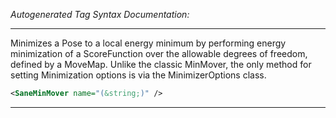 _Autogenerated Tag Syntax Documentation:_

---
Minimizes a Pose to a local energy minimum by performing energy minimization of a ScoreFunction over the allowable degrees of freedom, defined by a MoveMap. Unlike the classic MinMover, the only method for setting Minimization options is via the MinimizerOptions class.

```xml
<SaneMinMover name="(&string;)" />
```



---
